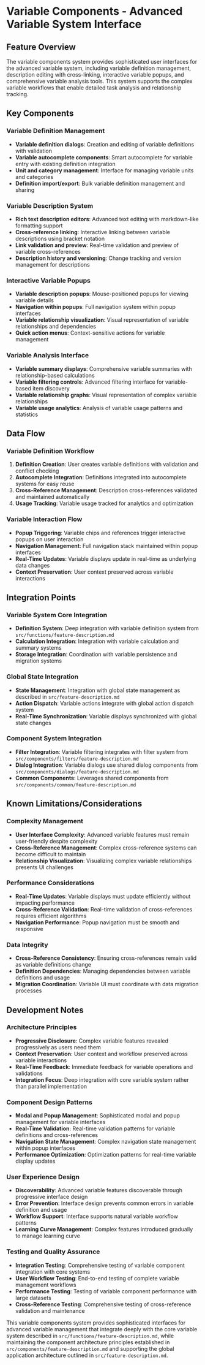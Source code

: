 # Variable Components - Advanced Variable System Interface

## Feature Overview
The variable components system provides sophisticated user interfaces for the advanced variable system, including variable definition management, description editing with cross-linking, interactive variable popups, and comprehensive variable analysis tools. This system supports the complex variable workflows that enable detailed task analysis and relationship tracking.

## Key Components

### Variable Definition Management
- **Variable definition dialogs**: Creation and editing of variable definitions with validation
- **Variable autocomplete components**: Smart autocomplete for variable entry with existing definition integration
- **Unit and category management**: Interface for managing variable units and categories
- **Definition import/export**: Bulk variable definition management and sharing

### Variable Description System
- **Rich text description editors**: Advanced text editing with markdown-like formatting support
- **Cross-reference linking**: Interactive linking between variable descriptions using bracket notation
- **Link validation and preview**: Real-time validation and preview of variable cross-references
- **Description history and versioning**: Change tracking and version management for descriptions

### Interactive Variable Popups
- **Variable description popups**: Mouse-positioned popups for viewing variable details
- **Navigation within popups**: Full navigation system within popup interfaces
- **Variable relationship visualization**: Visual representation of variable relationships and dependencies
- **Quick action menus**: Context-sensitive actions for variable management

### Variable Analysis Interface
- **Variable summary displays**: Comprehensive variable summaries with relationship-based calculations
- **Variable filtering controls**: Advanced filtering interface for variable-based item discovery
- **Variable relationship graphs**: Visual representation of complex variable relationships
- **Variable usage analytics**: Analysis of variable usage patterns and statistics

## Data Flow

### Variable Definition Workflow
1. **Definition Creation**: User creates variable definitions with validation and conflict checking
2. **Autocomplete Integration**: Definitions integrated into autocomplete systems for easy reuse
3. **Cross-Reference Management**: Description cross-references validated and maintained automatically
4. **Usage Tracking**: Variable usage tracked for analytics and optimization

### Variable Interaction Flow
- **Popup Triggering**: Variable chips and references trigger interactive popups on user interaction
- **Navigation Management**: Full navigation stack maintained within popup interfaces
- **Real-Time Updates**: Variable displays update in real-time as underlying data changes
- **Context Preservation**: User context preserved across variable interactions

## Integration Points

### Variable System Core Integration
- **Definition System**: Deep integration with variable definition system from `src/functions/feature-description.md`
- **Calculation Integration**: Integration with variable calculation and summary systems
- **Storage Integration**: Coordination with variable persistence and migration systems

### Global State Integration
- **State Management**: Integration with global state management as described in `src/feature-description.md`
- **Action Dispatch**: Variable actions integrate with global action dispatch system
- **Real-Time Synchronization**: Variable displays synchronized with global state changes

### Component System Integration
- **Filter Integration**: Variable filtering integrates with filter system from `src/components/filters/feature-description.md`
- **Dialog Integration**: Variable dialogs use shared dialog components from `src/components/dialogs/feature-description.md`
- **Common Components**: Leverages shared components from `src/components/common/feature-description.md`

## Known Limitations/Considerations

### Complexity Management
- **User Interface Complexity**: Advanced variable features must remain user-friendly despite complexity
- **Cross-Reference Management**: Complex cross-reference systems can become difficult to maintain
- **Relationship Visualization**: Visualizing complex variable relationships presents UI challenges

### Performance Considerations
- **Real-Time Updates**: Variable displays must update efficiently without impacting performance
- **Cross-Reference Validation**: Real-time validation of cross-references requires efficient algorithms
- **Navigation Performance**: Popup navigation must be smooth and responsive

### Data Integrity
- **Cross-Reference Consistency**: Ensuring cross-references remain valid as variable definitions change
- **Definition Dependencies**: Managing dependencies between variable definitions and usage
- **Migration Coordination**: Variable UI must coordinate with data migration processes

## Development Notes

### Architecture Principles
- **Progressive Disclosure**: Complex variable features revealed progressively as users need them
- **Context Preservation**: User context and workflow preserved across variable interactions
- **Real-Time Feedback**: Immediate feedback for variable operations and validations
- **Integration Focus**: Deep integration with core variable system rather than parallel implementation

### Component Design Patterns
- **Modal and Popup Management**: Sophisticated modal and popup management for variable interfaces
- **Real-Time Validation**: Real-time validation patterns for variable definitions and cross-references
- **Navigation State Management**: Complex navigation state management within popup interfaces
- **Performance Optimization**: Optimization patterns for real-time variable display updates

### User Experience Design
- **Discoverability**: Advanced variable features discoverable through progressive interface design
- **Error Prevention**: Interface design prevents common errors in variable definition and usage
- **Workflow Support**: Interface supports natural variable workflow patterns
- **Learning Curve Management**: Complex features introduced gradually to manage learning curve

### Testing and Quality Assurance
- **Integration Testing**: Comprehensive testing of variable component integration with core systems
- **User Workflow Testing**: End-to-end testing of complete variable management workflows
- **Performance Testing**: Testing of variable component performance with large datasets
- **Cross-Reference Testing**: Comprehensive testing of cross-reference validation and maintenance

This variable components system provides sophisticated interfaces for advanced variable management that integrate deeply with the core variable system described in `src/functions/feature-description.md`, while maintaining the component architecture principles established in `src/components/feature-description.md` and supporting the global application architecture outlined in `src/feature-description.md`.

